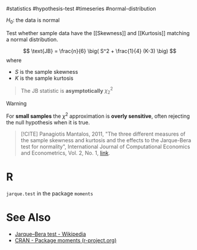 #statistics #hypothesis-test #timeseries #normal-distribution 


$H_0:$ the data is normal


Test whether sample data have the [[Skewness]] and [[Kurtosis]] matching a normal distribution.


$$
\text{JB} = \frac{n}{6} \big( S^2 + \frac{1}{4} (K-3) \big)
$$
where 
- $S$ is the sample skewness
- $K$ is the sample kurtosis


> The JB statistic is **asymptotically** $\chi^2_2$

>[!WARNING]
For **small samples** the $\chi^2$ approximation is **overly sensitive**, often rejecting the null hypothesis when it is true.

>[!CITE]
> Panagiotis Mantalos, 2011, "The three different measures of the sample skewness and kurtosis and the effects to the Jarque-Bera test for normality", International Journal of Computational Economics and Econometrics, Vol. 2, No. 1, [link](http://dx.doi.org/10.1504/IJCEE.2011.040576).


# R

`jarque.test` in the package `moments`


# See Also

- [Jarque–Bera test - Wikipedia](https://en.wikipedia.org/wiki/Jarque%E2%80%93Bera_test)
- [CRAN - Package moments (r-project.org)](https://cran.r-project.org/web/packages/moments/index.html)


